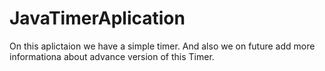 # JavaTimerAplication
On this aplictaion we have a simple timer.
And also we on future add more informationa about advance version of this Timer.
